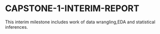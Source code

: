 # CAPSTONE-1-INTERIM-REPORT
This interim milestone includes work of data wrangling,EDA and statistical inferences.
